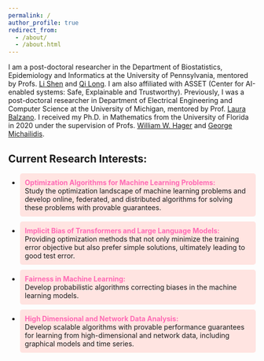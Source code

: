 ```yaml
---
permalink: /
author_profile: true
redirect_from: 
  - /about/
  - /about.html
---
```


I am a post-doctoral researcher in the Department of Biostatistics, Epidemiology and Informatics at the University of Pennsylvania, mentored by Profs. [Li Shen](https://www.med.upenn.edu/apps/faculty/index.php/g275/p9075258) and [Qi Long](https://www.med.upenn.edu/apps/faculty/index.php/g275/p8939931).  I am also affiliated with ASSET (Center for AI-enabled systems: Safe, Explainable and Trustworthy). Previously, I was a  post-doctoral researcher in Department of Electrical Engineering and Computer Science at the University of Michigan, mentored by Prof. [Laura Balzano](https://web.eecs.umich.edu/~girasole/). I received my Ph.D. in Mathematics from the University of Florida in 2020 under the supervision of Profs. [William W. Hager](https://people.clas.ufl.edu/hager/) and [George Michailidis](https://informatics.research.ufl.edu/homepage-2/about-us/michailidis.html).

<style>
  /* Style the strong elements (research interests) */
  strong {
    color: #FF69B4; /* Pink color for the interests */
  }

  /* Style the descriptions with a light pink box */
  ul li {
    background-color: #FFE4E1; /* Very light pink background color */
    padding: 10px; /* Add padding for spacing */
    border-radius: 5px; /* Rounded corners for the box */
    margin-bottom: 10px; /* Add margin to separate the items */
  }
</style>

<h2>Current Research Interests:</h2>
<ul>
  <li><strong>Optimization Algorithms for Machine Learning Problems:</strong><br>Study the optimization landscape of machine learning problems and develop online, federated, and distributed algorithms for solving these problems with provable guarantees.</li>
  <li><strong>Implicit Bias of Transformers and Large Language Models:</strong><br>Providing optimization methods that not only minimize the training error objective but also prefer simple solutions, ultimately leading to good test error.</li>
  <li><strong>Fairness in Machine Learning:</strong><br>Develop probabilistic algorithms correcting biases in the machine learning models.</li>
  <li><strong>High Dimensional and Network Data Analysis:</strong><br>Develop scalable algorithms with provable performance guarantees for learning from high-dimensional and network data, including graphical models and time series.</li>
</ul>

